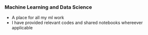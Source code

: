 ### Machine Learning and Data Science
* A place for all my ml work
* I have provided relevant codes and shared notebooks whereever applicable
